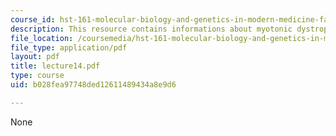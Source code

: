 ```yaml
---
course_id: hst-161-molecular-biology-and-genetics-in-modern-medicine-fall-2007
description: This resource contains informations about myotonic dystrophy.
file_location: /coursemedia/hst-161-molecular-biology-and-genetics-in-modern-medicine-fall-2007/b028fea97748ded12611489434a8e9d6_lecture14.pdf
file_type: application/pdf
layout: pdf
title: lecture14.pdf
type: course
uid: b028fea97748ded12611489434a8e9d6

---
```

None